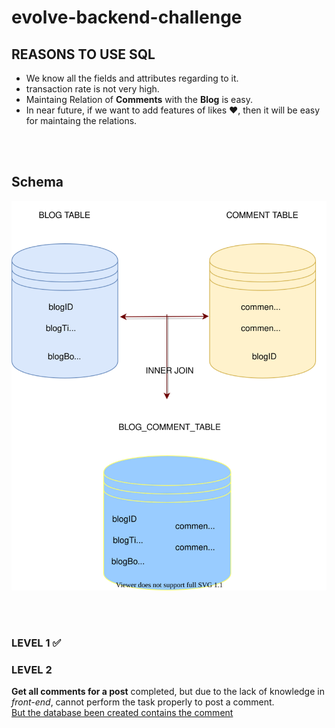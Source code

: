 # evolve-backend-challenge

<h2> REASONS TO USE SQL </h2>
<ul>
  <li> We know all the fields and attributes regarding to it. </li>
  <li> transaction rate is not very high. </li>
  <li> Maintaing Relation of <strong>Comments</strong> with the <strong>Blog</strong> is easy. </li>
  <li> In near future, if we want to add features of likes &#10084;, then it will be easy for maintaing the relations. </li>
</ul>
<br> <br>

<h2>Schema </h2>
<img src="https://raw.githubusercontent.com/pranjalshikhar/evolv-backend/9de891d26583ce2a5ad41767b8b9871863c02636/schema.svg" />

<br><br>
<h3>LEVEL 1 &#9989;</h3>
<h3>LEVEL 2 </h3>
<p><strong>Get all comments for a post</strong> completed, but due to the lack of knowledge in <em>front-end</em>, cannot perform the task properly to post a comment.
<br>
<u>But the database been created contains the comment</u></p>
